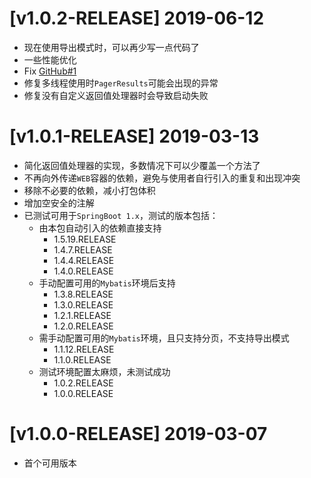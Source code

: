 # [v1.0.2-RELEASE] 2019-06-12
* 现在使用导出模式时，可以再少写一点代码了
* 一些性能优化
* Fix [GitHub#1](https://github.com/Cat7373/mybatis-pager/issues/1)
* 修复多线程使用时`PagerResults`可能会出现的异常
* 修复没有自定义返回值处理器时会导致启动失败

# [v1.0.1-RELEASE] 2019-03-13
* 简化返回值处理器的实现，多数情况下可以少覆盖一个方法了
* 不再向外传递`WEB`容器的依赖，避免与使用者自行引入的重复和出现冲突
* 移除不必要的依赖，减小打包体积
* 增加空安全的注解
* 已测试可用于`SpringBoot 1.x`，测试的版本包括：
    * 由本包自动引入的依赖直接支持
        * 1.5.19.RELEASE
        * 1.4.7.RELEASE
        * 1.4.4.RELEASE
        * 1.4.0.RELEASE
    * 手动配置可用的`Mybatis`环境后支持
        * 1.3.8.RELEASE
        * 1.3.0.RELEASE
        * 1.2.1.RELEASE
        * 1.2.0.RELEASE
    * 需手动配置可用的`Mybatis`环境，且只支持分页，不支持导出模式
        * 1.1.12.RELEASE
        * 1.1.0.RELEASE
    * 测试环境配置太麻烦，未测试成功
        * 1.0.2.RELEASE
        * 1.0.0.RELEASE

# [v1.0.0-RELEASE] 2019-03-07
* 首个可用版本
